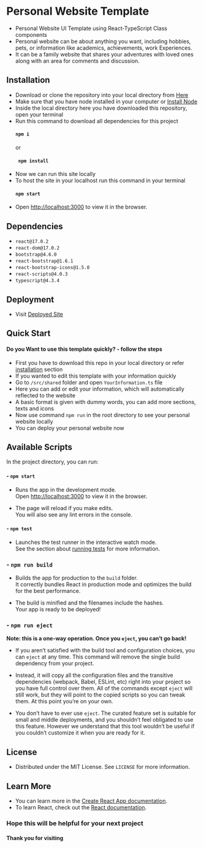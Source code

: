 # Personal Website Template

- Personal Website UI Template using React-TypeScript Class components
- Personal website can be about anything you want, including hobbies, pets, or information like academics, achievements, work Experiences.
- It can be a family website that shares your adventures with loved ones along with an area for comments and discussion.

## Installation
- Download or clone the repository into your local directory from [Here](https://github.com/Sayan3990/Personal-Website-Template)
- Make sure that you have node installed in your computer or [Install Node](https://nodejs.org/en/)
- Inside the local directory here you have downloaded this repository, open your terminal
- Run this command to download all dependencies for this project
  #### ` npm i `
  or
  #### ` npm install`
- Now we can run this site locally 
- To host the site in your localhost run this command in your terminal
  #### ` npm start `
- Open [http://localhost:3000](http://localhost:3000) to view it in the browser.

## Dependencies
- `react@17.0.2`
- `react-dom@17.0.2`
- `bootstrap@4.6.0`
- `react-bootstrap@1.6.1`
- `react-bootstrap-icons@1.5.0`
- `react-scripts@4.0.3`
- `typescript@4.3.4`

## Deployment
- Visit [Deployed Site](https://personal-website-template-by-sayan.netlify.app/)
<!-- - Visit [My Personal Website](https://sayan-bhattacharyya.netlify.app/) -->
## Quick Start
#### Do you Want to use this template quickly? - follow the steps
- First you have to download this repo in your local directory or refer [installation](https://github.com/Sayan3990/Personal-Website-Template#readme) section
- If you wanted to edit this template with your information quickly
- Go to `/src/shared` folder and open `YourInformation.ts` file
- Here you can add or edit your information, which will automatically reflected to the website
- A basic format is given with dummy words, you can add more sections, texts and icons
- Now use command `npm run` in the root directory to see your personal website locally
- You can deploy your personal website now

## Available Scripts
In the project directory, you can run:
#### - `npm start`
- Runs the app in the development mode.\
Open [http://localhost:3000](http://localhost:3000) to view it in the browser.

- The page will reload if you make edits.\
You will also see any lint errors in the console.

#### - `npm test`
- Launches the test runner in the interactive watch mode.\
See the section about [running tests](https://facebook.github.io/create-react-app/docs/running-tests) for more information.

### - `npm run build`
- Builds the app for production to the `build` folder.\
It correctly bundles React in production mode and optimizes the build for the best performance.

- The build is minified and the filenames include the hashes.\
Your app is ready to be deployed!


### - `npm run eject`

**Note: this is a one-way operation. Once you `eject`, you can’t go back!**
- If you aren’t satisfied with the build tool and configuration choices, you can `eject` at any time. This command will remove the single build dependency from your project.

- Instead, it will copy all the configuration files and the transitive dependencies (webpack, Babel, ESLint, etc) right into your project so you have full control over them. All of the commands except `eject` will still work, but they will point to the copied scripts so you can tweak them. At this point you’re on your own.

- You don’t have to ever use `eject`. The curated feature set is suitable for small and middle deployments, and you shouldn’t feel obligated to use this feature. However we understand that this tool wouldn’t be useful if you couldn’t customize it when you are ready for it.


## License
- Distributed under the MIT License. See `LICENSE` for more information.

## Learn More
- You can learn more in the [Create React App documentation](https://facebook.github.io/create-react-app/docs/getting-started).
- To learn React, check out the [React documentation](https://reactjs.org/).

### Hope this will be helpful for your next project
#### Thank you for visiting